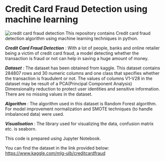 # Credit Card Fraud Detection using machine learning
![credit card fraud detection](https://www.shutterstock.com/image-vector/futuristic-glowing-credit-card-on-600w-2125665095.jpg)
This repository contains Credit card fraud detection algorithm using machine learning techniques in python.

**_Credit Card Fraud Detection_** : With a lot of people, banks and online retailer being a victim of credit card fraud, a model detecting whether the transaction is fraud or not
									can help in saving a huge amount of money.

**_Dataset_** : The dataset has been obtained from kaggle.
				This dataset contains 284807 rows and 30 numeric columns and one class that specifies whether the transaction is fraudulent or not.
				The values of columns V1-V28 in the dataset may be result of a PCA(Principal Component Analysis) Dimensionality reduction to protect user identities and 
				sensitive information. There are no missing values in the dataset. 

**_Algorithm_** : The algorithm used in this dataset is Random Forest algorithm.
				  For model improvement normalization and SMOTE techniques (to handle imbalanced data) were used. 

**_Visualisation_** : The library used for visualizing the data, confusion matrix etc. is seaborn.

This code is prepared using Jupyter Notebook. 

You can find the dataset in the link provided below:
https://www.kaggle.com/mlg-ulb/creditcardfraud
